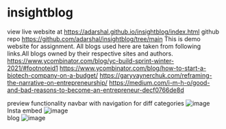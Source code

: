 # insightblog
view live website at https://adarshal.github.io/insightblog/index.html
github repo https://github.com/adarshal/insightblog/tree/main
This is demo website for assignment.
All blogs used here are taken from following links.All blogs owned by their respective sites and authors.
https://www.ycombinator.com/blog/yc-build-sprint-winter-2021/#footnoteid1
https://www.ycombinator.com/blog/how-to-start-a-biotech-company-on-a-budget/
https://garyvaynerchuk.com/reframing-the-narrative-on-entrepreneurship/
https://medium.com/i-m-h-o/good-and-bad-reasons-to-become-an-entrepreneur-decf0766de8d

preview
functionality
navbar with navigation for diff categories
![image](https://github.com/adarshal/insightblog/assets/89533221/4cfd7b98-d9af-4528-ae8f-980f30330472)
<br>
Insta embed
![image](https://github.com/adarshal/insightblog/assets/89533221/45e1fb19-91fa-4361-be4f-8c0d3482a0ab)
<br>
blog
![image](https://github.com/adarshal/insightblog/assets/89533221/ada23336-a565-46a1-bed8-c41615114bbb)



